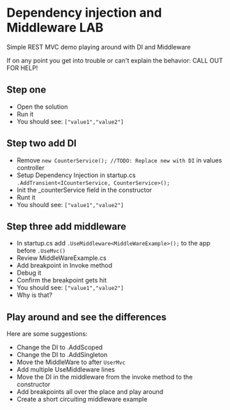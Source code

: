﻿# Dependency injection and Middleware LAB

Simple REST MVC demo playing around with DI and Middleware

If on any point you get into trouble or can't explain the behavior: CALL OUT FOR HELP!

## Step one
- Open the solution
- Run it
- You should see: `["value1","value2"]`

## Step two add DI
- Remove `new CounterService(); //TODO: Replace new with DI` in values controller
- Setup Dependency Injection in startup.cs `.AddTransient<ICounterService, CounterService>();`
- Init the _counterService field in the constructor
- Runt it
- You should see: `["value1","value2"]`

## Step three add middleware
- In startup.cs add `.UseMiddleware<MiddleWareExample>();` to the app before `.UseMvc()`
- Review MiddleWareExample.cs
- Add breakpoint in Invoke method
- Debug it
- Confirm the breakpoint gets hit
- You should see: `["value1","value2"]`
- Why is that?

## Play around and see the differences
Here are some suggestions:
- Change the DI to .AddScoped
- Change the DI to .AddSingleton
- Move the MiddleWare to after `UserMvc`
- Add multiple UseMiddleware lines
- Move the DI in the middleware from the invoke method to the constructor
- Add breakpoints all over the place and play around
- Create a short circuiting middleware example



